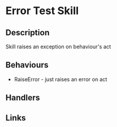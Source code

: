# Error Test Skill

## Description

Skill raises an exception on behaviour's act

## Behaviours

- RaiseError - just raises an error on act

## Handlers

## Links
